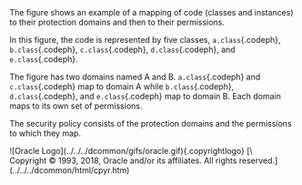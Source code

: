<div>
The figure shows an example of a mapping of code (classes and instances)
to their protection domains and then to their permissions.

In this figure, the code is represented by five classes,
`a.class`{.codeph}, `b.class`{.codeph}, `c.class`{.codeph},
`d.class`{.codeph}, and `e.class`{.codeph}.

The figure has two domains named A and B. `a.class`{.codeph} and
`c.class`{.codeph} map to domain A while `b.class`{.codeph},
`d.class`{.codeph}, and `e.class`{.codeph} map to domain B. Each domain
maps to its own set of permissions.

The security policy consists of the protection domains and the
permissions to which they map.

</div>
<div class="footer">
![Oracle Logo](../../../dcommon/gifs/oracle.gif){.copyrightlogo} [\
<span class="copyrightlogo">Copyright © 1993, 2018,
Oracle and/or its affiliates. All rights reserved.</span>](../../../dcommon/html/cpyr.htm)

</div>
